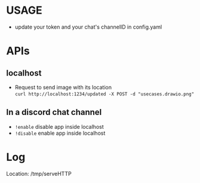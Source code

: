 # USAGE
+ update your token and your chat's channelID in config.yaml  

# APIs
## localhost
* Request to send image with its location  
`curl http://localhost:1234/updated -X POST -d "usecases.drawio.png"`

## In a discord chat channel

* `!enable` disable app inside localhost
* `!disable` enable app inside localhost

# Log
Location: /tmp/serveHTTP
